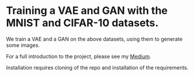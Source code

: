 # Training a VAE and GAN with the MNIST and CIFAR-10 datasets.

We train a VAE and a GAN on the above datasets, using them to generate some images. 

For a full introduction to the project, please see my [Medium](https://medium.com/@ludovico-buizza/generating-things-with-vaes-882c6e3b688d).

Installation requires cloning of the repo and installation of the requirements. 
